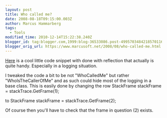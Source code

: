 ```yaml
---
layout: post
title: Who called me?
date: 2008-08-18T09:15:00.003Z
author: Marcus Hammarberg
tags:
  - Tools
modified_time: 2010-12-14T15:22:38.240Z
blogger_id: tag:blogger.com,1999:blog-36533086.post-4995703484218570116
blogger_orig_url: https://www.marcusoft.net/2008/08/who-called-me.html
---
```


[Here](http://www.codeproject.com/KB/dotnet/MethodName.aspx) is a
cool little code snippet with done with reflection that actually is
quite handy. Especially in a logging situation.

I tweaked the code a bit to be not "WhoCalledMe" but rather
"WhoIsTheCallerOfMe" and as such could hide most of the logging in a
base class. This is easily done by changing the row
   StackFrame stackFrame = stackTrace.GetFrame(1);

to
   StackFrame stackFrame = stackTrace.GetFrame(2);

Of course then you'll have to check that the frame in question (2)
exists.
